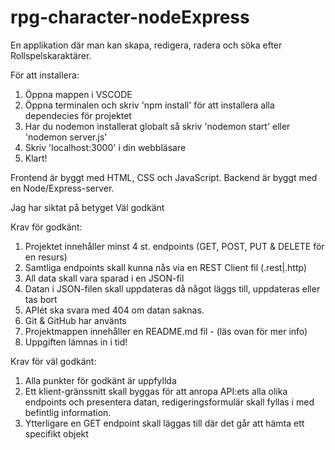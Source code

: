 # rpg-character-nodeExpress
En applikation där man kan skapa, redigera, radera och söka efter Rollspelskaraktärer.

För att installera:
1. Öppna mappen i VSCODE
2. Öppna terminalen och skriv 'npm install' för att installera alla dependecies för projektet
3. Har du nodemon installerat globalt så skriv 'nodemon start' eller 'nodemon server.js'
4. Skriv 'localhost:3000' i din webbläsare
5. Klart!

Frontend är byggt med HTML, CSS och JavaScript.
Backend är byggt med en Node/Express-server.

Jag har siktat på betyget Väl godkänt

Krav för godkänt:

1. Projektet innehåller minst 4 st. endpoints (GET, POST, PUT & DELETE för en resurs)
2. Samtliga endpoints skall kunna nås via en REST Client fil (.rest|.http)
3. All data skall vara sparad i en JSON-fil
4. Datan i JSON-filen skall uppdateras då något läggs till, uppdateras eller tas bort
5. APIét ska svara med 404 om datan saknas.
6. Git & GitHub har använts
7. Projektmappen innehåller en README.md fil - (läs ovan för mer info)
8. Uppgiften lämnas in i tid!

Krav för väl godkänt:

1. Alla punkter för godkänt är uppfyllda
2. Ett klient-gränssnitt skall byggas för att anropa API:ets alla olika endpoints och presentera datan, redigeringsformulär skall fyllas i med befintlig information.
3. Ytterligare en GET endpoint skall läggas till där det går att hämta ett specifikt objekt
